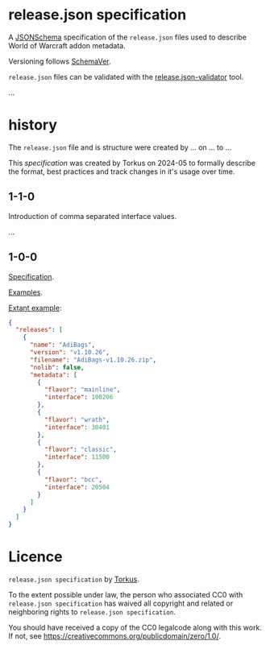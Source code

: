 # release.json specification

A [JSONSchema](https://json-schema.org/overview/what-is-jsonschema) specification of the `release.json` files used to
describe World of Warcraft addon metadata.

Versioning follows [SchemaVer](https://snowplow.io/blog/introducing-schemaver-for-semantic-versioning-of-schemas/#schemaver).

`release.json` files can be validated with the [release.json-validator](https://github.com/ogri-la/release.json-validator) tool.

...

# history

The `release.json` file and is structure were created by ... on ... to ...

This *specification* was created by Torkus on 2024-05 to formally describe the format, best practices and track changes
in it's usage over time.

## 1-1-0

Introduction of comma separated interface values.

...

## 1-0-0

[Specification](1-0-0/schema.json).

[Examples](1-0-0/examples/).

[Extant example](https://github.com/AdiAddons/AdiBags/releases/download/v1.10.26/release.json):

```json
{
  "releases": [
    {
      "name": "AdiBags",
      "version": "v1.10.26",
      "filename": "AdiBags-v1.10.26.zip",
      "nolib": false,
      "metadata": [
        {
          "flavor": "mainline",
          "interface": 100206
        },
        {
          "flavor": "wrath",
          "interface": 30401
        },
        {
          "flavor": "classic",
          "interface": 11500
        },
        {
          "flavor": "bcc",
          "interface": 20504
        }
      ]
    }
  ]
}
```

# Licence

`release.json specification` by [Torkus](https://github.com/torkus).

To the extent possible under law, the person who associated CC0 with
`release.json specification` has waived all copyright and related or neighboring rights
to `release.json specification`.

You should have received a copy of the CC0 legalcode along with this
work. If not, see <https://creativecommons.org/publicdomain/zero/1.0/>.
